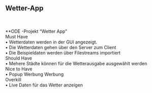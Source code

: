 ## Wetter-App
<br><br>
**ODE -Projekt “Wetter App” 
<br>
Must Have <br>
  • Wetterdaten werden in der GUI angezeigt.<br>
  • Die Wetterdaten gehen über den Server zum Client<br>
  • Die Beispieldaten werden über Filestreams importiert<br>
Should Have<br>
  • Mehere Städte können für die Wetterausgabe ausgewählt werden<br>
Nice to Have<br>
  • Popup Werbung Werbung<br>
Overkill<br>
  • Live Daten für das Wetter anzeigen<br>

